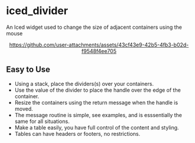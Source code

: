 # iced_divider
An Iced widget used to change the size of adjacent containers using the mouse

<div align="center">
  
https://github.com/user-attachments/assets/43cf43e9-42b5-4fb3-b02d-f9548f4ee705

</div>

## Easy to Use

* Using a stack, place the dividers(s) over your containers.
* Use the value of the divider to place the handle over the edge of the container.
* Resize the containers using the return message when the handle is moved.
* The message routine is simple, see examples, and is esssentially the same for all situations.
* Make a table easily, you have full control of the content and styling.
* Tables can have headers or footers, no restrictions.
